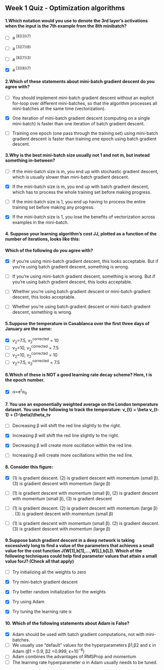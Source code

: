 ## Week 1 Quiz - Optimization algorithms


#### 1.Which notation would you use to denote the 3rd layer’s activations when the input is the 7th example from the 8th minibatch?

- [ ] a <sup>[8]{3}(7)
- [ ] a <sup>[3]{7}(8)
- [ ] a <sup>[8]{7}(3)
- [x] a <sup>[3]{8}(7)


#### 2.Which of these statements about mini-batch gradient descent do you agree with?

- [ ] You should implement mini-batch gradient descent without an explicit for-loop over different mini-batches, so that the algorithm processes all mini-batches at the same time (vectorization).
- [x] One iteration of mini-batch gradient descent (computing on a single mini-batch) is faster than one iteration of batch gradient descent.
- [ ] Training one epoch (one pass through the training set) using mini-batch gradient descent is faster than training one epoch using batch gradient descent.


#### 3.Why is the best mini-batch size usually not 1 and not m, but instead something in-between?

- [ ] If the mini-batch size is m, you end up with stochastic gradient descent, which is usually slower than mini-batch gradient descent.
- [x] If the mini-batch size is m, you end up with batch gradient descent, which has to process the whole training set before making progress.
- [ ] If the mini-batch size is 1, you end up having to process the entire training set before making any progress.
- [x] If the mini-batch size is 1, you lose the benefits of vectorization across examples in the mini-batch.


#### 4. Suppose your learning algorithm’s cost JJ, plotted as a function of the number of iterations, looks like this:
#### Which of the following do you agree with?

- [x] If you’re using mini-batch gradient descent, this looks acceptable. But if you’re using batch gradient descent, something is wrong.
- [ ] If you’re using mini-batch gradient descent, something is wrong. But if you’re using batch gradient descent, this looks acceptable.
- [ ] Whether you’re using batch gradient descent or mini-batch gradient descent, this looks acceptable.
- [ ] Whether you’re using batch gradient descent or mini-batch gradient descent, something is wrong.


#### 5.Suppose the temperature in Casablanca over the first three days of January are the same:

- [x] v<sub>2</sub>=7.5, v<sub>2</sub><sup>corrected</sup> = 10
- [ ] v<sub>2</sub>=10, v<sub>2</sub><sup>corrected</sup> = 7.5
- [ ] v<sub>2</sub>=10, v<sub>2</sub><sup>corrected</sup> = 10
- [ ] v<sub>2</sub>=7.5, v<sub>2</sub><sup>corrected</sup> = 7.5

#### 6.Which of these is NOT a good learning rate decay scheme? Here, t is the epoch number.


- [x] α=e<sup>t</sup>α<sub>0</sub>	



#### 7. You use an exponentially weighted average on the London temperature dataset. You use the following to track the temperature: v_{t} = \beta v_{t-1} + (1-\beta)\theta_tv 


- [ ] Decreasing β will shift the red line slightly to the right.
- [x] Increasing β will shift the red line slightly to the right.
- [x] Decreasing β will create more oscillation within the red line.
- [ ] Increasing β will create more oscillations within the red line.


#### 8. Consider this figure:

- [x] (1) is gradient descent. (2) is gradient descent with momentum (small β). (3) is gradient descent with momentum (large β)
- [ ] (1) is gradient descent with momentum (small β), (2) is gradient descent with momentum (small β), (3) is gradient descent
- [ ] (1) is gradient descent. (2) is gradient descent with momentum (large β) . (3) is gradient descent with momentum (small β)
- [ ] (1) is gradient descent with momentum (small β). (2) is gradient descent. (3) is gradient descent with momentum (large β)


#### 9.Suppose batch gradient descent in a deep network is taking excessively long to find a value of the parameters that achieves a small value for the cost function J(W[1],b[1],...,W[L],b[L]). Which of the following techniques could help find parameter values that attain a small value forJ? (Check all that apply)

- [ ] Try initializing all the weights to zero
- [x] Try mini-batch gradient descent
- [x] Try better random initialization for the weights
- [x] Try using Adam
- [x] Try tuning the learning rate α


#### 10. Which of the following statements about Adam is False?

- [x] Adam should be used with batch gradient computations, not with mini-batches.
- [ ] We usually use “default” values for the hyperparameters β1,β2 and ε in Adam (β1 = 0.9, β2 =0.999, ε=10<sup>−8</sup>)
- [ ] Adam combines the advantages of RMSProp and momentum
- [ ] The learning rate hyperparameter α in Adam usually needs to be tuned.
